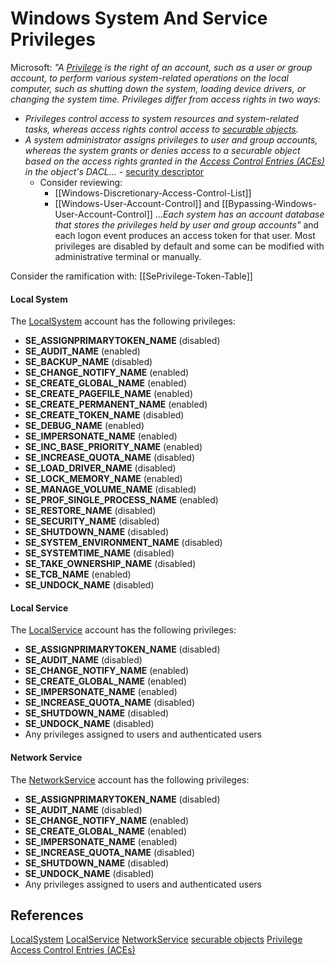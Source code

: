 # Windows System And Service Privileges

Microsoft: *"A [Privilege](https://docs.microsoft.com/en-us/windows/win32/secauthz/privileges) is the right of an account, such as a user or group account, to perform various system-related operations on the local computer, such as shutting down the system, loading device drivers, or changing the system time. Privileges differ from access rights in two ways:*
- *Privileges control access to system resources and system-related tasks, whereas access rights control access to [securable objects](https://learn.microsoft.com/en-us/windows/win32/secauthz/securable-objects).*
-   *A system administrator assigns privileges to user and group accounts, whereas the system grants or denies access to a securable object based on the access rights granted in the [Access Control Entries (ACEs)](https://docs.microsoft.com/en-us/windows/win32/secauthz/access-control-entries) in the object's DACL...* - [security descriptor](https://docs.microsoft.com/en-us/windows/win32/secauthz/security-descriptors)
	- Consider reviewing:
		- [[Windows-Discretionary-Access-Control-List]] 
		- [[Windows-User-Account-Control]] and [[Bypassing-Windows-User-Account-Control]]
...*Each system has an account database that stores the privileges held by user and group accounts"* and each logon event produces an access token for that user. Most privileges are disabled by default and some can be modified with administrative terminal or manually. 

Consider the ramification with: [[SePrivilege-Token-Table]]

#### Local System

The [LocalSystem](https://docs.microsoft.com/en-us/windows/win32/services/localsystem-account?redirectedfrom=MSDN) account has the following privileges:

-   **SE_ASSIGNPRIMARYTOKEN_NAME** (disabled)
-   **SE_AUDIT_NAME** (enabled)
-   **SE_BACKUP_NAME** (disabled)
-   **SE_CHANGE_NOTIFY_NAME** (enabled)
-   **SE_CREATE_GLOBAL_NAME** (enabled)
-   **SE_CREATE_PAGEFILE_NAME** (enabled)
-   **SE_CREATE_PERMANENT_NAME** (enabled)
-   **SE_CREATE_TOKEN_NAME** (disabled)
-   **SE_DEBUG_NAME** (enabled)
-   **SE_IMPERSONATE_NAME** (enabled)
-   **SE_INC_BASE_PRIORITY_NAME** (enabled)
-   **SE_INCREASE_QUOTA_NAME** (disabled)
-   **SE_LOAD_DRIVER_NAME** (disabled)
-   **SE_LOCK_MEMORY_NAME** (enabled)
-   **SE_MANAGE_VOLUME_NAME** (disabled)
-   **SE_PROF_SINGLE_PROCESS_NAME** (enabled)
-   **SE_RESTORE_NAME** (disabled)
-   **SE_SECURITY_NAME** (disabled)
-   **SE_SHUTDOWN_NAME** (disabled)
-   **SE_SYSTEM_ENVIRONMENT_NAME** (disabled)
-   **SE_SYSTEMTIME_NAME** (disabled)
-   **SE_TAKE_OWNERSHIP_NAME** (disabled)
-   **SE_TCB_NAME** (enabled)
-   **SE_UNDOCK_NAME** (disabled)

#### Local Service

The [LocalService](https://docs.microsoft.com/en-us/windows/win32/services/localservice-account?redirectedfrom=MSDN) account has the following privileges:

-   **SE_ASSIGNPRIMARYTOKEN_NAME** (disabled)
-   **SE_AUDIT_NAME** (disabled)
-   **SE_CHANGE_NOTIFY_NAME** (enabled)
-   **SE_CREATE_GLOBAL_NAME** (enabled)
-   **SE_IMPERSONATE_NAME** (enabled)
-   **SE_INCREASE_QUOTA_NAME** (disabled)
-   **SE_SHUTDOWN_NAME** (disabled)
-   **SE_UNDOCK_NAME** (disabled)
-   Any privileges assigned to users and authenticated users


#### Network Service

The [NetworkService](https://docs.microsoft.com/en-us/windows/win32/services/networkservice-account?redirectedfrom=MSDN0) account has the following privileges:

-   **SE_ASSIGNPRIMARYTOKEN_NAME** (disabled)
-   **SE_AUDIT_NAME** (disabled)
-   **SE_CHANGE_NOTIFY_NAME** (enabled)
-   **SE_CREATE_GLOBAL_NAME** (enabled)
-   **SE_IMPERSONATE_NAME** (enabled)
-   **SE_INCREASE_QUOTA_NAME** (disabled)
-   **SE_SHUTDOWN_NAME** (disabled)
-   **SE_UNDOCK_NAME** (disabled)
-   Any privileges assigned to users and authenticated users


## References

[LocalSystem](https://docs.microsoft.com/en-us/windows/win32/services/localsystem-account?redirectedfrom=MSDN)
[LocalService](https://docs.microsoft.com/en-us/windows/win32/services/localservice-account?redirectedfrom=MSDN)
[NetworkService](https://docs.microsoft.com/en-us/windows/win32/services/networkservice-account?redirectedfrom=MSDN0)
[securable objects](https://learn.microsoft.com/en-us/windows/win32/secauthz/securable-objects)
[Privilege](https://docs.microsoft.com/en-us/windows/win32/secauthz/privileges) 
[Access Control Entries (ACEs)](https://docs.microsoft.com/en-us/windows/win32/secauthz/access-control-entries)